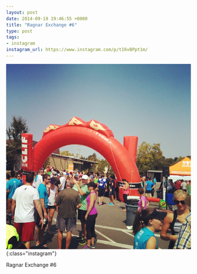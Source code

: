 ```yaml
---
layout: post
date: 2014-09-19 19:46:55 +0000
title: "Ragnar Exchange #6"
type: post
tags:
- instagram
instagram_url: https://www.instagram.com/p/tI6vBPpt1m/
---
```


![Instagram - tI6vBPpt1m](/img/tI6vBPpt1m.jpg){:class="instagram"}

Ragnar Exchange #6
